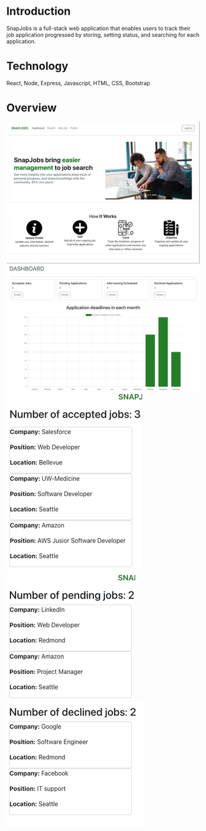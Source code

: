 # Introduction
SnapJobs is a full-stack web application that enables users to track their job application progressed by storing, setting status, and searching for each application.

# Technology
React, Node, Express, Javascript, HTML, CSS, Bootstrap

# Overview
![image info](./public/screenshots/iteration3/homepage1.png)
![image info](./public/screenshots/iteration3/chart.png)
![image info](./public/screenshots/iteration3/accepted_card.png)
![image info](./public/screenshots/iteration3/pending_card.png)
![image info](./public/screenshots/iteration3/declined_card.png)







